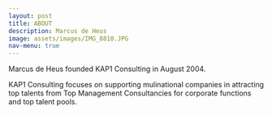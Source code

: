 ```yaml
---
layout: post
title: ABOUT
description: Marcus de Heus
image: assets/images/IMG_8810.JPG
nav-menu: true
---
```


Marcus de Heus founded KAP1 Consulting in August 2004. 

KAP1 Consulting focuses on supporting mulinational companies in attracting top talents from Top Management Consultancies for corporate functions and top talent pools.
